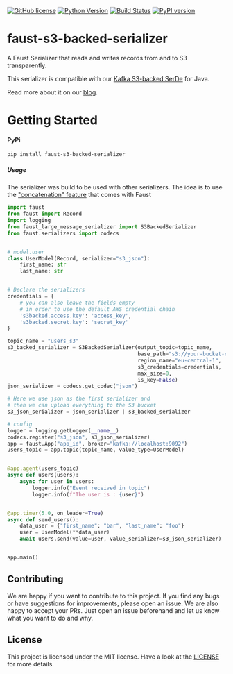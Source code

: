 [![GitHub license](https://img.shields.io/github/license/bakdata/faust-s3-backed-serializer)](https://github.com/bakdata/faust-s3-backed-serializer/blob/master/LICENSE)
[![Python Version](https://img.shields.io/badge/python-3.6%20%7C%203.7%20%7C%203.8-blue.svg)](https://img.shields.io/badge/python-3.6%20%7C%203.7-blue.svg)
[![Build Status](https://dev.azure.com/bakdata/public/_apis/build/status/bakdata.faust-s3-backed-serializer?branchName=master)](https://dev.azure.com/bakdata/public/_build/latest?definitionId=22&branchName=master)
[![PyPI version](https://badge.fury.io/py/faust-s3-backed-serializer.svg)](https://badge.fury.io/py/faust-s3-backed-serializer)
# faust-s3-backed-serializer

A Faust Serializer that reads and writes records from and to S3 transparently.

This serializer is compatible with our [Kafka S3-backed SerDe](https://github.com/bakdata/kafka-s3-backed-serde) for Java.

Read more about it on our [blog](https://medium.com/bakdata/processing-large-messages-with-kafka-streams-167a166ca38b).

# Getting Started

#### PyPi

```
pip install faust-s3-backed-serializer
```


##### Usage

The serializer was build to be used with other serializers. The idea is to use the ["concatenation" feature](https://faust.readthedocs.io/en/latest/userguide/models.html#codec-registry) that comes with Faust

```python
import faust
from faust import Record
import logging
from faust_large_message_serializer import S3BackedSerializer
from faust.serializers import codecs


# model.user
class UserModel(Record, serializer="s3_json"):
    first_name: str
    last_name: str


# Declare the serializers
credentials = {
    # you can also leave the fields empty 
    # in order to use the default AWS credential chain
    's3backed.access.key': 'access_key',
    's3backed.secret.key': 'secret_key'
}

topic_name = "users_s3"
s3_backed_serializer = S3BackedSerializer(output_topic=topic_name,
                                          base_path="s3://your-bucket-name/",
                                          region_name="eu-central-1",
                                          s3_credentials=credentials,
                                          max_size=0,
                                          is_key=False)
json_serializer = codecs.get_codec("json")

# Here we use json as the first serializer and
# then we can upload everything to the S3 bucket
s3_json_serializer = json_serializer | s3_backed_serializer

# config
logger = logging.getLogger(__name__)
codecs.register("s3_json", s3_json_serializer)
app = faust.App("app_id", broker="kafka://localhost:9092")
users_topic = app.topic(topic_name, value_type=UserModel)


@app.agent(users_topic)
async def users(users):
    async for user in users:
        logger.info("Event received in topic")
        logger.info(f"The user is : {user}")


@app.timer(5.0, on_leader=True)
async def send_users():
    data_user = {"first_name": "bar", "last_name": "foo"}
    user = UserModel(**data_user)
    await users.send(value=user, value_serializer=s3_json_serializer)


app.main()

````


## Contributing

We are happy if you want to contribute to this project.
If you find any bugs or have suggestions for improvements, please open an issue.
We are also happy to accept your PRs.
Just open an issue beforehand and let us know what you want to do and why.

## License
This project is licensed under the MIT license.
Have a look at the [LICENSE](https://github.com/bakdata/faust-s3-backed-serializer/blob/master/LICENSE) for more details.